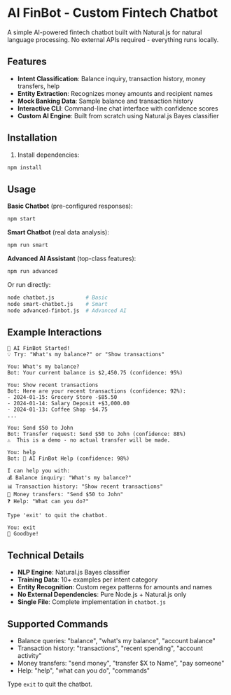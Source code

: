 # AI FinBot - Custom Fintech Chatbot

A simple AI-powered fintech chatbot built with Natural.js for natural language processing. No external APIs required - everything runs locally.

## Features

- **Intent Classification**: Balance inquiry, transaction history, money transfers, help
- **Entity Extraction**: Recognizes money amounts and recipient names
- **Mock Banking Data**: Sample balance and transaction history
- **Interactive CLI**: Command-line chat interface with confidence scores
- **Custom AI Engine**: Built from scratch using Natural.js Bayes classifier

## Installation

1. Install dependencies:
```bash
npm install
```

## Usage

**Basic Chatbot** (pre-configured responses):
```bash
npm start
```

**Smart Chatbot** (real data analysis):
```bash
npm run smart
```

**Advanced AI Assistant** (top-class features):
```bash
npm run advanced
```

Or run directly:
```bash
node chatbot.js          # Basic
node smart-chatbot.js    # Smart
node advanced-finbot.js  # Advanced AI
```

## Example Interactions

```
🤖 AI FinBot Started!
💡 Try: "What's my balance?" or "Show transactions"

You: What's my balance?
Bot: Your current balance is $2,450.75 (confidence: 95%)

You: Show recent transactions
Bot: Here are your recent transactions (confidence: 92%):
- 2024-01-15: Grocery Store -$85.50
- 2024-01-14: Salary Deposit +$3,000.00
- 2024-01-13: Coffee Shop -$4.75
...

You: Send $50 to John
Bot: Transfer request: Send $50 to John (confidence: 88%)
⚠️  This is a demo - no actual transfer will be made.

You: help
Bot: 🤖 AI FinBot Help (confidence: 98%)

I can help you with:
💰 Balance inquiry: "What's my balance?"
📊 Transaction history: "Show recent transactions"  
💸 Money transfers: "Send $50 to John"
❓ Help: "What can you do?"

Type 'exit' to quit the chatbot.

You: exit
👋 Goodbye!
```

## Technical Details

- **NLP Engine**: Natural.js Bayes classifier
- **Training Data**: 10+ examples per intent category
- **Entity Recognition**: Custom regex patterns for amounts and names
- **No External Dependencies**: Pure Node.js + Natural.js only
- **Single File**: Complete implementation in `chatbot.js`

## Supported Commands

- Balance queries: "balance", "what's my balance", "account balance"
- Transaction history: "transactions", "recent spending", "account activity"
- Money transfers: "send money", "transfer $X to Name", "pay someone"
- Help: "help", "what can you do", "commands"

Type `exit` to quit the chatbot.